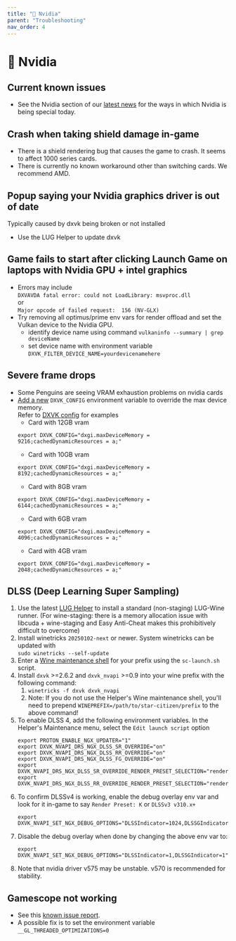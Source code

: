 ```yaml
---
title: "💚 Nvidia"
parent: "Troubleshooting"
nav_order: 4
---
```


# 💚 Nvidia

## Current known issues
- See the Nvidia section of our [latest news](/#news) for the ways in which Nvidia is being special today.

## Crash when taking shield damage in-game
- There is a shield rendering bug that causes the game to crash. It seems to affect 1000 series cards.
- There is currently no known workaround other than switching cards. We recommend AMD.

## Popup saying your Nvidia graphics driver is out of date
Typically caused by dxvk being broken or not installed
- Use the LUG Helper to update dxvk

## Game fails to start after clicking Launch Game on laptops with Nvidia GPU + intel graphics
- Errors may include  
`DXVAVDA fatal error: could not LoadLibrary: msvproc.dll`  
or  
`Major opcode of failed request:  156 (NV-GLX)`
- Try removing all optimus/prime env vars for render offload and set the Vulkan device to the Nvidia GPU.
  - identify device name using command `vulkaninfo --summary | grep deviceName`
  - set device name with environment variable `DXVK_FILTER_DEVICE_NAME=yourdevicenamehere`

## Severe frame drops
- Some Penguins are seeing VRAM exhaustion problems on nvidia cards
- [Add a new](/Tips-and-Tricks#how-to-edit-the-launch-script) `DXVK_CONFIG` environment variable to override the max device memory.  
  Refer to [DXVK config](https://github.com/doitsujin/dxvk/blob/master/dxvk.conf) for examples
   - Card with 12GB vram
   ```
   export DXVK_CONFIG="dxgi.maxDeviceMemory = 9216;cachedDynamicResources = a;"
   ```
   - Card with 10GB vram
   ```
   export DXVK_CONFIG="dxgi.maxDeviceMemory = 8192;cachedDynamicResources = a;"
   ```
   - Card with  8GB vram
   ```
   export DXVK_CONFIG="dxgi.maxDeviceMemory = 6144;cachedDynamicResources = a;"
   ```
   - Card with  6GB vram
   ```
   export DXVK_CONFIG="dxgi.maxDeviceMemory = 4096;cachedDynamicResources = a;"
   ```
   - Card with  4GB vram
   ```
   export DXVK_CONFIG="dxgi.maxDeviceMemory = 2048;cachedDynamicResources = a;"
   ```


## DLSS (Deep Learning Super Sampling)
1. Use the latest [LUG Helper](https://github.com/starcitizen-lug/lug-helper/releases) to install a standard (non-staging) LUG-Wine runner. (For wine-staging: there is a memory allocation issue with libcuda + wine-staging and Easy Anti-Cheat makes this prohibitively difficult to overcome)
2. Install winetricks `20250102-next` or newer. System winetricks can be updated with  
   `sudo winetricks --self-update`
3. Enter a [Wine maintenance shell](/Tips-and-Tricks#how-to-get-a-wine-maintenance-shell-using-the-launch-script) for your prefix using the `sc-launch.sh` script.
4. Install `dxvk` >=2.6.2 and `dxvk_nvapi` >=0.9 into your wine prefix with the following command:
   1. `winetricks -f dxvk dxvk_nvapi`
   2. Note: If you do not use the Helper's Wine maintenance shell, you'll need to prepend `WINEPREFIX=/path/to/star-citizen/prefix` to the above command!
5. To enable DLSS 4, add the following environment variables. In the Helper's Maintenance menu, select the `Edit launch script` option
   ```
   export PROTON_ENABLE_NGX_UPDATER="1" 
   export DXVK_NVAPI_DRS_NGX_DLSS_SR_OVERRIDE="on"
   export DXVK_NVAPI_DRS_NGX_DLSS_RR_OVERRIDE="on"
   export DXVK_NVAPI_DRS_NGX_DLSS_FG_OVERRIDE="on"
   export DXVK_NVAPI_DRS_NGX_DLSS_SR_OVERRIDE_RENDER_PRESET_SELECTION="render_preset_latest"
   export DXVK_NVAPI_DRS_NGX_DLSS_RR_OVERRIDE_RENDER_PRESET_SELECTION="render_preset_latest"
   ```
6. To confirm DLSSv4 is working, enable the debug overlay env var and look for it in-game to say `Render Preset: K` or `DLSSv3 v310.x+`
   ```
   export DXVK_NVAPI_SET_NGX_DEBUG_OPTIONS="DLSSIndicator=1024,DLSSGIndicator=2"
   ```
7. Disable the debug overlay when done by changing the above env var to:
   ```
   export DXVK_NVAPI_SET_NGX_DEBUG_OPTIONS="DLSSIndicator=1,DLSSGIndicator=1"
   ```
8. Note that nvidia driver v575 may be unstable. v570 is recommended for stability.


## Gamescope not working
- See this [known issue report](https://github.com/ValveSoftware/gamescope/issues/526).
- A possible fix is to set the environment variable `__GL_THREADED_OPTIMIZATIONS=0`
